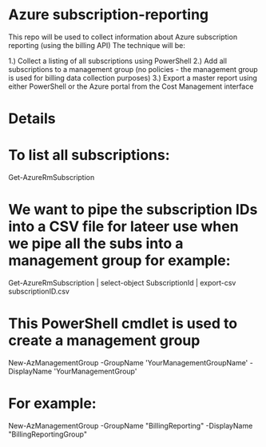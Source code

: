 # Azure subscription-reporting

This repo will be used to collect information about Azure subscription reporting (using the billing API)
The technique will be:

1.) Collect a listing of all subscriptions using PowerShell
2.) Add all subscriptions to a management group (no policies - the management group is used for billing data collection purposes)
3.) Export a master report using either PowerShell or the Azure portal from the Cost Management interface
#

# Details
# To list all subscriptions:

Get-AzureRmSubscription 

# We want to pipe the subscription IDs into a CSV file for lateer use when we pipe all the subs into a management group for example:

Get-AzureRmSubscription | select-object SubscriptionId | export-csv subscriptionID.csv

# This PowerShell cmdlet is used to create a management group

New-AzManagementGroup -GroupName 'YourManagementGroupName' -DisplayName 'YourManagementGroup'

# For example:

New-AzManagementGroup -GroupName "BillingReporting" -DisplayName "BillingReportingGroup"

# 
